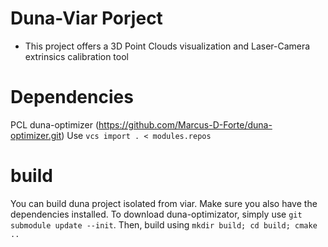 # Duna-Viar Porject

- This project offers a 3D Point Clouds visualization and Laser-Camera extrinsics calibration tool

# Dependencies
PCL
duna-optimizer (https://github.com/Marcus-D-Forte/duna-optimizer.git)
Use `vcs import . < modules.repos`

# build
You can build duna project isolated from viar. Make sure you also have the dependencies installed. To download duna-optimizator, simply use
`` git submodule update --init ``.
Then, build using
`` mkdir build; cd build; cmake .. ``

